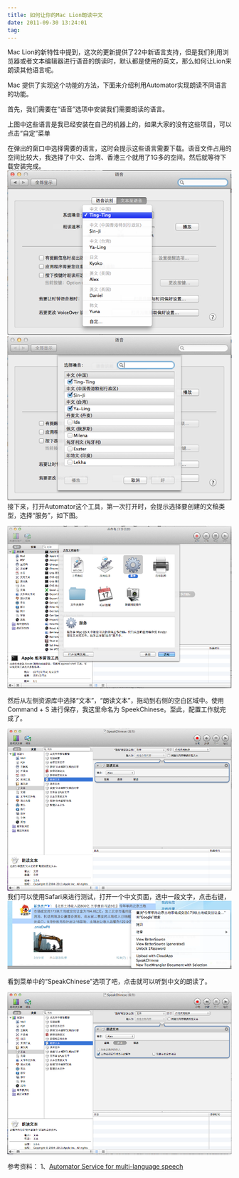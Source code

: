 ```yaml
---
title: 如何让你的Mac Lion朗读中文
date: 2011-09-30 13:24:01
tag: 
---
```


Mac Lion的新特性中提到，这次的更新提供了22中新语言支持，但是我们利用浏览器或者文本编辑器进行语音的朗读时，默认都是使用的英文，那么如何让Lion来朗读其他语言呢。


Mac 提供了实现这个功能的方法，下面来介绍利用Automator实现朗读不同语言的功能。


首先，我们需要在“语音”选项中安装我们需要朗读的语言。




上图中这些语言是我已经安装在自己的机器上的，如果大家的没有这些项目，可以点击“自定”菜单



在弹出的窗口中选择需要的语言，这时会提示这些语言需要下载。语音文件占用的空间比较大，我选择了中文、台湾、香港三个就用了1G多的空间。然后就等待下载安装完成。
![](./20110930-make-lion-speaking/2011093001.png)
![](./20110930-make-lion-speaking/2011093002.png)
接下来，打开Automator这个工具，第一次打开时，会提示选择要创建的文稿类型，选择“服务”，如下图。


![](./20110930-make-lion-speaking/2011093003.png)



然后从左侧资源库中选择“文本”，“朗读文本”，拖动到右侧的空白区域中。使用Command + S 进行保存，我这里命名为 SpeekChinese。至此，配置工作就完成了。

![](./20110930-make-lion-speaking/2011093004.png)
我们可以使用Safari来进行测试，打开一个中文页面，选中一段文字，点击右键，
![](./20110930-make-lion-speaking/2011093005.png)



看到菜单中的“SpeakChinese"选项了吧，点击就可以听到中文的朗读了。


![](./20110930-make-lion-speaking/2011093006.png)



参考资料：
1、[Automator Service for multi-language speech](http://hints.macworld.com/article.php?story=20110722230755650)












